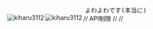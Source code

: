 <div align='center'>
<samp>
よわよわです(本当に)
</samp>
</div>
// API制限
// <img align="left" alt="kiharu3112" src="https://github-readme-stats-kiharu3112.vercel.app/api?username=kiharu3112&show_icons=true&hide_border=true" />
//<img align="left" alt="kiharu3112" src="https://github-readme-stats-kiharu3112.vercel.app/api/top-langs/?username=kiharu3112&show_icons=true&hide_border=true" />
<!--
**kiji-haru/kiji-haru** is a ✨ _special_ ✨ repository because its `README.md` (this file) appears on your GitHub profile.

Here are some ideas to get you started:

- 🔭 I’m currently working on ...
- 🌱 I’m currently learning ...
- 👯 I’m looking to collaborate on ...
- 🤔 I’m looking for help with ...
- 💬 Ask me about ...
- 📫 How to reach me: ...
- 😄 Pronouns: ...
- ⚡ Fun fact: ...
-->
